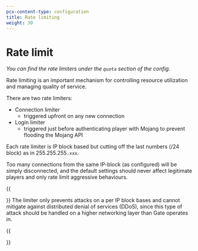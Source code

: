 ```yaml
---
pcx-content-type: configuration
title: Rate limiting
weight: 30
---
```


# Rate limit

_You can find the rate limiters under the `quota` section of the config._

Rate limiting is an important mechanism for controlling
resource utilization and managing quality of service.

There are two rate limiters:
- Connection limiter
  - triggered upfront on any new connection
- Login limiter
  - triggered just before authenticating player with Mojang
    to prevent flooding the Mojang API

Each rate limiter is IP block based but cutting off
the last numbers (/24 block) as in 255.255.255`.xxx`.

Too many connections from the same IP-block (as configured)
will be simply disconnected, and the default settings should
never affect legitimate players and only rate limit aggressive
behaviours.

{{<Aside type="note" header="Note">}}
The limiter only prevents attacks on a per IP block bases
and cannot mitigate against distributed denial of services (DDoS), since this type
of attack should be handled on a higher networking layer than Gate operates in.

{{</Aside>}}